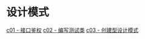 # 设计模式

[c01 - 接口鉴权](src/main/java/c01)
[c02 - 编写测试类](src/main/java/c02)
[c03 - 创建型设计模式](src/main/java/c03)
